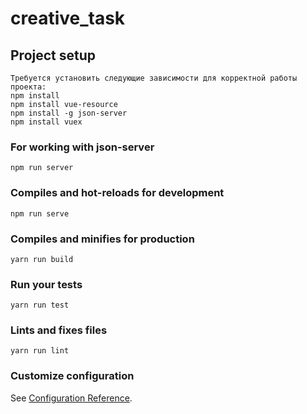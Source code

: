 # creative_task

## Project setup
```
Требуется установить следующие зависимости для корректной работы проекта:
npm install
npm install vue-resource 
npm install -g json-server
npm install vuex
```

### For working with json-server
```
npm run server
```

### Compiles and hot-reloads for development
```
npm run serve
```

### Compiles and minifies for production
```
yarn run build
```

### Run your tests
```
yarn run test
```

### Lints and fixes files
```
yarn run lint
```

### Customize configuration
See [Configuration Reference](https://cli.vuejs.org/config/).
